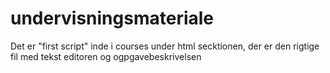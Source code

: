 # undervisningsmateriale

Det er "first script" inde i courses under html secktionen, der er den rigtige fil med tekst editoren og ogpgavebeskrivelsen